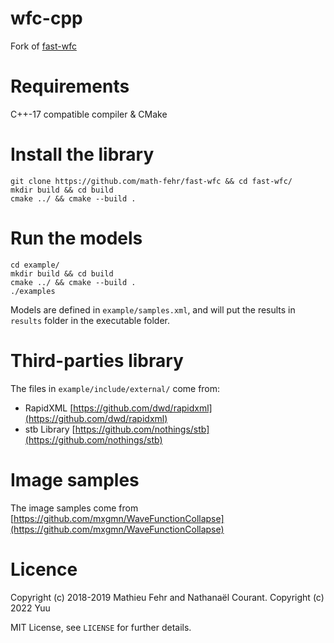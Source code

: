 # wfc-cpp

Fork of [fast-wfc](https://github.com/math-fehr/fast-wfc)

# Requirements

C++-17 compatible compiler & CMake

# Install the library

```
git clone https://github.com/math-fehr/fast-wfc && cd fast-wfc/
mkdir build && cd build
cmake ../ && cmake --build .
```

# Run the models

```
cd example/
mkdir build && cd build
cmake ../ && cmake --build .
./examples
```

Models are defined in `example/samples.xml`, and will put the results in `results` folder in the executable folder.

# Third-parties library

The files in `example/include/external/` come from:

-   RapidXML [https://github.com/dwd/rapidxml](https://github.com/dwd/rapidxml)
-   stb Library [https://github.com/nothings/stb](https://github.com/nothings/stb)

# Image samples

The image samples come from [https://github.com/mxgmn/WaveFunctionCollapse](https://github.com/mxgmn/WaveFunctionCollapse)

# Licence

Copyright (c) 2018-2019 Mathieu Fehr and Nathanaël Courant.
Copyright (c) 2022 Yuu

MIT License, see `LICENSE` for further details.
